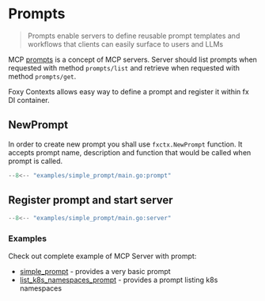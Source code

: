 # Prompts

> Prompts enable servers to define reusable prompt templates and workflows that clients can easily surface to users and LLMs

MCP [prompts](https://modelcontextprotocol.io/docs/concepts/prompts) is a concept of MCP servers. Server should list prompts when requested with method `prompts/list` and retrieve when requested with method `prompts/get`.

Foxy Contexts allows easy way to define a prompt and register it within fx DI container.

## NewPrompt

In order to create new prompt you shall use `fxctx.NewPrompt` function. It accepts prompt name, description and function that would be called when prompt is called.

```go
--8<-- "examples/simple_prompt/main.go:prompt"
```

## Register prompt and start server


```go
--8<-- "examples/simple_prompt/main.go:server"
```

### Examples

Check out complete example of MCP Server with prompt:

- [simple_prompt](https://github.com/strowk/foxy-contexts/tree/main/examples/simple_prompt) - provides a very basic prompt
- [list_k8s_namespaces_prompt](https://github.com/strowk/foxy-contexts/tree/main/examples/list_k8s_namespaces_prompt) - provides a prompt listing k8s namespaces
